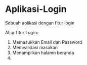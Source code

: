 # Aplikasi-Login
Sebuah aolikasi dengan fitur login

ALur fitur Login:
1. Memasukkan Email dan Password
2. Memvalidasi masukan
3. Menampilkan halamn beranda
4. 
